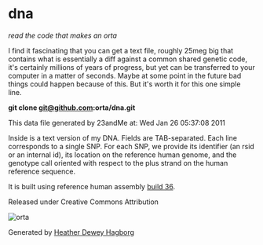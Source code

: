 dna
======================================================================

*read the code that makes an orta*


I find it fascinating that you can get a text file, roughly 25meg big that contains what is essentially a diff against a common shared genetic code, it's certainly millions of years of progress, but yet can be transferred to your computer in a matter of seconds. Maybe at some point in the future bad things could happen because of this. But it's worth it for this one simple line.

**git clone git@github.com:orta/dna.git**

This data file generated by 23andMe at: Wed Jan 26 05:37:08 2011

Inside is a text version of my DNA. Fields are TAB-separated. Each line corresponds to a single SNP. For each SNP, we provide its identifier (an rsid or an internal id), its location on the reference human genome, and the genotype call oriented with respect to the plus strand on the human reference sequence.

It is built using reference human assembly [build 36](http://www.ncbi.nlm.nih.gov/projects/mapview/map_search.cgi?taxid=9606&build=36).

Released under Creative Commons Attribution

![orta](https://f.cloud.github.com/assets/49038/119458/bd93fa4a-6ca5-11e2-8e4d-dc278fceab0f.jpg)

Generated by [Heather Dewey Hagborg](https://deweyhagborg.com/projects/stranger-visions)
